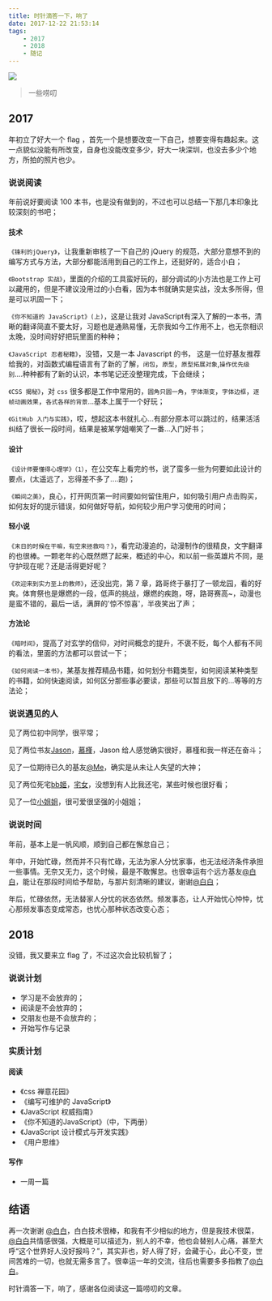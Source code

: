 ```yaml
---
title: 时针滴答一下，响了
date: 2017-12-22 21:53:14
tags:
    - 2017
    - 2018
    - 随记
---
```


![](/images/2017-banner.jpg)

>一些唠叨

<!-- more -->

## 2017

年初立了好大一个 flag ，首先一个是想要改变一下自己，想要变得有趣起来。这一点貌似没能有所改变，自身也没能改变多少，好大一块深圳，也没去多少个地方，所拍的照片也少。

### 说说阅读

年前说好要阅读 100 本书，也是没有做到的，不过也可以总结一下那几本印象比较深刻的书吧；

#### 技术

`《锋利的jQuery》`，让我重新审核了一下自己的 jQuery 的规范，大部分意想不到的编写方式与方法，大部分都能活用到自己的工作上，还挺好的，适合小白；

`《Bootstrap 实战》`，里面的介绍的工具蛮好玩的，部分调试的小方法也是工作上可以藏用的，但是不建议没用过的小白看，因为本书就确实是实战，没太多所得，但是可以巩固一下；

`《你不知道的 JavaScript》(上)`，这是让我对 JavaScript有深入了解的一本书，清晰的翻译简直不要太好，习题也是通熟易懂，无奈我如今工作用不上，也无奈相识太晚，没时间好好把玩里面的种种；

`《JavaScript 忍者秘籍》`，没错，又是一本 Javascript 的书， 这是一位好基友推荐给我的，对函数式编程语言有了新的了解，`闭包`，`原型`，`原型拓展对象`,`操作优先级别`....种种都有了新的认识，本书笔记还没整理完成，下会继续；

`《CSS 揭秘》`，对 `css` 很多都是工作中常用的，`圆角只圆一角`，`字体渐变`，`字体边框`，`逐帧动画效果`，`各式各样的背景`...基本上属于一个好玩；

`《GitHub 入门与实践》`，哎，想起这本书就扎心...有部分原本可以跳过的，结果活活纠结了很长一段时间，结果是被某学姐嘲笑了一番...入门好书；

#### 设计

`《设计师要懂得心理学》（1）`，在公交车上看完的书，说了蛮多一些为何要如此设计的要点，(太遥远了，忘得差不多了....跑)；

`《瞬间之美》`，良心，打开网页第一时间要如何留住用户，如何吸引用户点击购买，如何友好的提示错误，如何做好导航，如何较少用户学习使用的时间；

#### 轻小说

`《末日的时候在干嘛，有空来拯救吗？》`，看完动漫追的，动漫制作的很精良，文字翻译的也很棒。一颗老年的心既然燃了起来，概述的中心，和以前一些英雄片不同，是守护现在呢？还是活得更好呢？

`《欢迎来到实力至上的教师》`，还没出完，第 7 章，路哥终于暴打了一顿龙园，看的好爽。体育祭也是爆燃的一段，低声的挑战，爆燃的疾跑，呀，路哥赛高~，动漫也是蛮不错的，最后一话，满屏的'惊不惊喜'，半夜笑出了声；

#### 方法论

`《暗时间》`，提高了对玄学的信仰，对时间概念的提升，不褒不贬，每个人都有不同的看法，里面的方法都可以尝试一下；

`《如何阅读一本书》`，某基友推荐精品书籍，如何划分书籍类型，如何阅读某种类型的书籍，如何快速阅读，如何区分那些事必要读，那些可以暂且放下的...等等的方法论；

### 说说遇见的人

见了两位初中同学，很平常；

见了两位书友[Jason](???)，[慕槿](???)，Jason 给人感觉确实很好，慕槿和我一样还在奋斗；

见了一位期待已久的基友[@Me](???)，确实是从未让人失望的大神；

见了两位死宅[bb姬](http://t.cn/RTsG1sH)，[宅女](http://t.cn/RTsGmQI)，没想到有人比我还宅，某些时候也很好看；

见了一位[小姐姐](http://t.cn/RTsq4eF)，很可爱很坚强的小姐姐；

### 说说时间

年前，基本上是一帆风顺，顺到自己都在懈怠自己；

年中，开始忙碌，然而并不只有忙碌，无法为家人分忧家事，也无法经济条件承担一些事情。无奈又无力，这个时候，最是不敢懈怠。也很幸运有个远方基友[@白白](http://t.cn/RTstsBx)，能让在那段时间给予帮助，与那片刻清晰的建议，谢谢[@白白](http://t.cn/RTstsBx)；

年后，忙碌依然，无法替家人分忧的状态依然。频发事态，让人开始忧心忡忡，忧心那频发事态变成常态，也忧心那种状态改变心态；

## 2018

没错，我又要来立 flag 了，不过这次会比较机智了；

### 说说计划

- 学习是不会放弃的；
- 阅读是不会放弃的；
- 交朋友也是不会放弃的；
- 开始写作与记录

### 实质计划

#### 阅读

- 《css 禅意花园》
- 《编写可维护的 JavaScript》
- 《JavaScript 权威指南》
- 《你不知道的JavaScript》（中，下两册）
- 《JavaScript 设计模式与开发实践》
- 《用户思维》

#### 写作

- 一周一篇

## 结语

再一次谢谢 [@白白](http://t.cn/RTstsBx)，白白技术很棒，和我有不少相似的地方，但是我技术很菜，[@白白](http://t.cn/RTstsBx)共情感很强，大概是可以描述为，别人的不幸，他也会替别人心痛，甚至大呼“这个世界好人没好报吗？”，其实非也，好人得了好，会藏于心，此心不变，世间苦难的一切，也就无需多言了。很幸运一年的交流，往后也需要多多指教了[@白白](http://t.cn/RTstsBx)。

时针滴答一下，响了，感谢各位阅读这一篇唠叨的文章。
